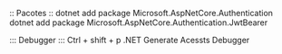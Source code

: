 :: Pacotes ::
dotnet add package Microsoft.AspNetCore.Authentication
dotnet add package Microsoft.AspNetCore.Authentication.JwtBearer

::: Debugger :::
Ctrl + shift + p
.NET Generate Acessts Debugger